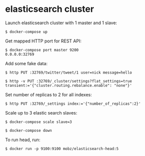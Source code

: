 elasticsearch cluster
=====================

Launch elasticsearch cluster with 1 master and 1 slave:

    $ docker-compose up

Get mapped HTTP port for REST API:

    $ docker-compose port master 9200
    0.0.0.0:32769

Add some fake data:

    $ http PUT :32769/twitter/tweet/1 user=nick message=hello

    $ http -v PUT :32769/_cluster/settings?flat_settings=true transient:='{"cluster.routing.rebalance.enable": "none"}'

Set number of replicas to 2 for all indexes:

    $ http PUT :32769/_settings index:='{"number_of_replicas":2}'

Scale up to 3 elastic search slaves:

    $ docker-compose scale slave=3

    $ docker-compose down

To run head, run:

    $ docker run -p 9100:9100 mobz/elasticsearch-head:5

